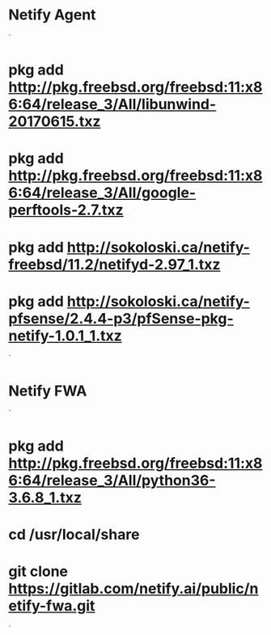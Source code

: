 # Netify Agent
`
# pkg add http://pkg.freebsd.org/freebsd:11:x86:64/release_3/All/libunwind-20170615.txz
# pkg add http://pkg.freebsd.org/freebsd:11:x86:64/release_3/All/google-perftools-2.7.txz

# pkg add http://sokoloski.ca/netify-freebsd/11.2/netifyd-2.97_1.txz
# pkg add http://sokoloski.ca/netify-pfsense/2.4.4-p3/pfSense-pkg-netify-1.0.1_1.txz
`

# Netify FWA
`
# pkg add http://pkg.freebsd.org/freebsd:11:x86:64/release_3/All/python36-3.6.8_1.txz
# cd /usr/local/share
# git clone https://gitlab.com/netify.ai/public/netify-fwa.git
`
